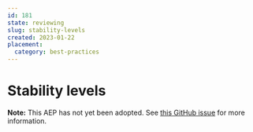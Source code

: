 ```yaml
---
id: 181
state: reviewing
slug: stability-levels
created: 2023-01-22
placement:
  category: best-practices
---
```

# Stability levels

**Note:** This AEP has not yet been adopted. See
[this GitHub issue](https://github.com/aep-dev/aep.dev/issues/9) for more
information.
